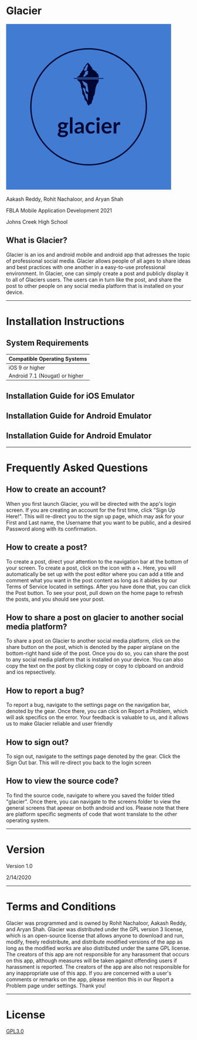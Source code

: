 # Glacier

<img src="glacier-logos.jpeg" width = "450" height = "450" >






Aakash Reddy, Rohit Nachaloor, and Aryan Shah

FBLA Mobile Application Development 2021

Johns Creek High School

## What is Glacier?
Glacier is an ios and android mobile and android app that adresses the topic of professional social media. Glacier allows people of all ages to share ideas and best practices with one another in a easy-to-use professional environment. In Glacier, one can simply create a post and publicly display it to all of Glaciers users. The users can in turn like the post, and share the post to other people on any social media platform that is installed on your device. 

---

# Installation Instructions

## System Requirements

| Compatible Operating Systems      |
| ----------------------------------|
| iOS 9 or higher                   |
| Android 7.1 (Nougat) or higher    |


## Installation Guide for iOS Emulator


## Installation Guide for Android Emulator


## Installation Guide for Android Emulator

---


# Frequently Asked Questions

## How to create an account?
When you first launch Glacier, you will be directed with the app's login screen. If you are creating an account for the first time, click "Sign Up Here!". This will re-direct you to the sign up page, which may ask for your First and Last name, the Username that you want to be public, and a desired Password along with its confirmation. 

## How to create a post?
To create a post, direct your attention to the navigation bar at the bottom of your screen. To create a post, click on the icon with a +. Here, you will automatically be set up with the post editor where you can add a title and comment what you want in the post content as long as it abides by our Terms of Service located in settings. After you have done that, you can click the Post button. To see your post, pull down on the home page to refresh the posts, and you should see your post.

## How to share a post on glacier to another social media platform?
To share a post on Glacier to another social media platform, click on the share button on the post, which is denoted by the paper airplane on the bottom-right hand side of the post. Once you do so, you can share the post to any social media platform that is installed on your device. You can also copy the text on the post by clicking copy or copy to clpboard on android and ios repsectively. 

## How to report a bug?
To report a bug, navigate to the settings page on the navigation bar, denoted by the gear. Once there, you can click on Report a Problem, which will ask specifics on the error. Your feedback is valuable to us, and it allows us to make Glacier reliable and user friendly

## How to sign out?
To sign out, navigate to the settings page denoted by the gear. Click the Sign Out bar. This will re-direct you back to the login screen

## How to view the source code?
To find the source code, navigate to where you saved the folder titled "glacier". Once there, you can navigate to the screens folder to view the general screens that apeear on both android and ios. Please note that there are platform specific segments of code that wont translate to the other operating system. 

---

# Version
Version 1.0

2/14/2020

---

# Terms and Conditions
Glacier was programmed and is owned by Rohit Nachaloor, Aakash Reddy, and Aryan Shah. Glacier was distributed under the GPL version 3 license, which is an open-source license that allows anyone to download and run, modify, freely redistribute, and distribute modified versions of the app as long as the modified works are also distributed under the same GPL license. The creators of this app are not responsible for any harassment that occurs on this app, although measures will be taken against offending users if harassment is reported. The creators of the app are also not responsible for any inappropriate use of this app. If you are concerned with a user's comments or remarks on the app, please mention this in our Report a Problem page under settings. Thank you!

---

# License
[GPL3.0](https://choosealicense.com/licenses/gpl-3.0/)


